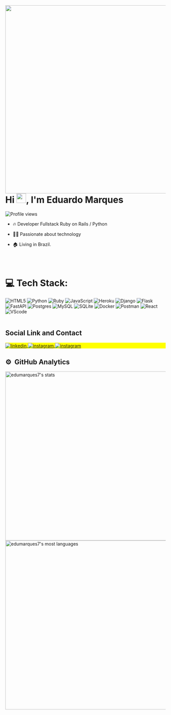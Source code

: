<img align="right" height="590em" src="https://raw.githubusercontent.com/gist/edumarques7/1ece9b46fbc6436868e2c5769e55a09a/raw/e743d30afca5bd1eb8d3a60bfdd115bc693e1e45/githubcard.svg"/>
<h1 align="left">Hi <img src="https://raw.githubusercontent.com/kaueMarques/kaueMarques/master/hi.gif" height="30px">, I'm Eduardo Marques</h1>
<p align="left"> <img src="https://komarev.com/ghpvc/?username=edumarques7&color=yellow" alt="Profile views" /> </p>

- 🔥 Developer Fullstack Ruby on Rails / Python

- 👨‍💻 Passionate about technology 

- 🏠  Living in Brazil.





<br><br>





# 💻 Tech Stack:
![HTML5](https://img.shields.io/badge/html5-%23E34F26.svg?style=for-the-badge&logo=html5&logoColor=white) ![Python](https://img.shields.io/badge/python-3670A0?style=for-the-badge&logo=python&logoColor=ffdd54) ![Ruby](https://img.shields.io/badge/ruby-%23CC342D.svg?style=for-the-badge&logo=ruby&logoColor=white) ![JavaScript](https://img.shields.io/badge/javascript-%23323330.svg?style=for-the-badge&logo=javascript&logoColor=%23F7DF1E) ![Heroku](https://img.shields.io/badge/heroku-%23430098.svg?style=for-the-badge&logo=heroku&logoColor=white) ![Django](https://img.shields.io/badge/django-%23092E20.svg?style=for-the-badge&logo=django&logoColor=white) ![Flask](https://img.shields.io/badge/flask-%23000.svg?style=for-the-badge&logo=flask&logoColor=white) ![FastAPI](https://img.shields.io/badge/FastAPI-005571?style=for-the-badge&logo=fastapi) ![Postgres](https://img.shields.io/badge/postgres-%23316192.svg?style=for-the-badge&logo=postgresql&logoColor=white) ![MySQL](https://img.shields.io/badge/mysql-%2300000f.svg?style=for-the-badge&logo=mysql&logoColor=white) ![SQLite](https://img.shields.io/badge/sqlite-%2307405e.svg?style=for-the-badge&logo=sqlite&logoColor=white) ![Docker](https://img.shields.io/badge/docker-%230db7ed.svg?style=for-the-badge&logo=docker&logoColor=white) ![Postman](https://img.shields.io/badge/Postman-FF6C37?style=for-the-badge&logo=postman&logoColor=white) ![React](https://img.shields.io/badge/react-%2320232a.svg?style=for-the-badge&logo=react&logoColor=%2361DAFB) ![VScode](https://img.shields.io/badge/VScode-3670A0?style=for-the-badge&logo=visualstudiocode&logoColor=blue)
<br><br>

## Social Link and Contact

<p align="left" style="background:yellow">


<a href="https://www.linkedin.com/in/eduardo-marques-barbosa-27a6b3272/" target="_blank">
  <img align="center" src="https://img.shields.io/badge/-Linkedin-05122A?style=flat&logo=linkedin" alt="linkedin"/>
</a>
<a href="https://instagram.com/duudumarques" target="_blank">
 <img align="center" src="https://img.shields.io/badge/-duudumarques-05122A?style=flat&logo=instagram" alt="instagram"/>
</a>
<a href="mailto:marques.barbosa64@gmail.com" target="_blank">
 <img align="center" src="https://img.shields.io/badge/-Gmail-05122A?style=flat&logo=gmail" alt="instagram"/>
</a>

</p>

## ⚙️ &nbsp;GitHub Analytics

<p align="left">
<img width="530em" src="https://github-readme-stats.vercel.app/api?username=edumarques7&show_icons=true&theme=vision-friendly-dark" alt="edumarques7's stats"/>
  
<img width="530em" src="https://github-readme-stats.vercel.app/api/top-langs/?username=edumarques7&layout=compact&theme=vision-friendly-dark" alt="edumarques7's most languages"/>
</p>


<br><br>



